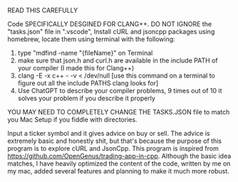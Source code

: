 READ THIS CAREFULLY

Code SPECIFICALLY DESGINED FOR CLANG++. DO NOT IGNORE the "tasks.json" file in ".vscode", Install cURL and jsoncpp packages using homebrew, locate them using terminal with the following:
1. type "mdfind -name "{fileName}" on Terminal
2. make sure that json.h and curl.h are available in the include PATH of your compiler (I made this for Clang++)
3. clang -E -x c++ - -v < /dev/null [use this command on a terminal to figure out all the include PATHS clang looks for]
4. Use ChatGPT to describe your compiler problems, 9 times out of 10 it solves your problem if you describe it properly

YOU MAY NEED TO COMPLETELY CHANGE THE TASKS.JSON file to match you Mac Setup if you fiddle with directories.

Input a ticker symbol and it gives advice on buy or sell. The advice is extremely basic and honestly shit, but that's because the purpose of this program is to explore cURL and JsonCpp.
This program is inspired from https://github.com/OpenGenus/trading-app-in-cpp. Although the basic idea matches, I have heavily optimized the content of the code, written 
by me on my mac, added several features and planning to make it much more robust. 


